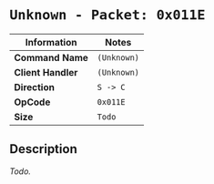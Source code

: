 # `Unknown - Packet: 0x011E`

| Information               | Notes |
|---                        |---    |
| **Command Name**          | `(Unknown)` |
| **Client Handler**        | `(Unknown)` |
| **Direction**             | `S -> C` |
| **OpCode**                | `0x011E` |
| **Size**                  | `Todo` |

## Description

_Todo._
